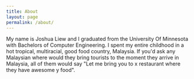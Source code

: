 ```yaml
---
title: About
layout: page
permalink: /about/
---
```



<p>My name is Joshua Liew and I graduated from the University Of Minnesota with Bachelors of Computer Engineering. I spent my entire childhood in a hot tropical, multiracial, good food country, Malaysia. If you'd ask any Malaysian where would they bring tourists to the moment they arrive in Malaysia, all of them would say "Let me bring you to x restaurant where they have awesome y food".
</p>
